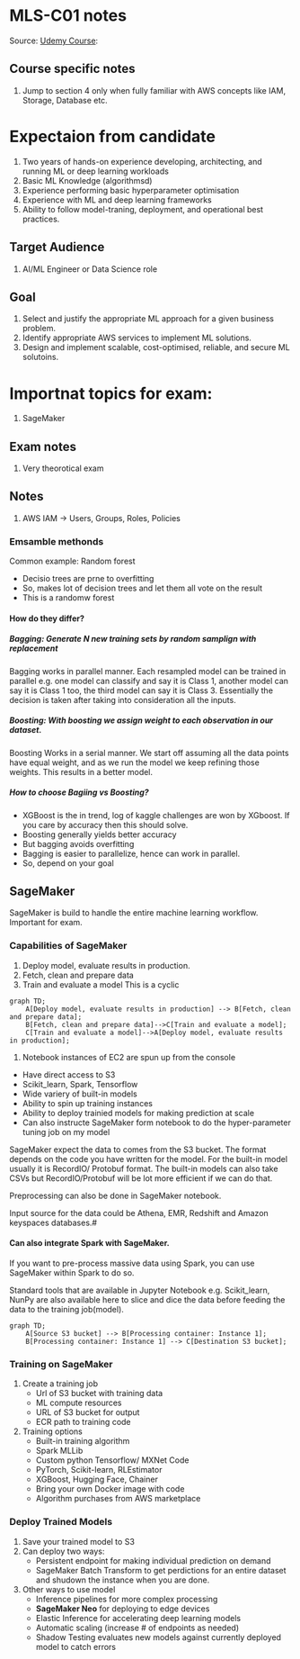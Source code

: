 # MLS-C01 notes
Source: [Udemy Course](https://www.udemy.com/course/aws-certified-machine-learning-specialty-mls): 

## Course specific notes
1. Jump to section 4 only when fully familiar with AWS concepts like IAM, Storage, Database etc.

# Expectaion from candidate 
1. Two years of hands-on experience developing, architecting, and running ML or deep learning workloads
2. Basic ML Knowledge (algorithmsd)
3. Experience performing basic hyperparameter optimisation
4. Experience with ML and deep learning frameworks
5. Ability to follow model-traning, deployment, and operational best practices.

## Target Audience
1. AI/ML Engineer or Data Science role

## Goal
1. Select and justify the appropriate ML approach for a given business problem.
2. Identify appropriate AWS services to implement ML solutions.
3. Design and implement scalable, cost-optimised, reliable, and secure ML solutoins.

# Importnat topics for exam:
1. SageMaker
   
## Exam notes
1. Very theorotical exam


## Notes
1. AWS IAM -> Users, Groups, Roles, Policies


###  Emsamble methonds
Common example: Random forest
- Decisio trees are prne to overfitting
- So, makes lot of decision trees and let them all vote on the result
- This is a randomw forest
#### How do they differ?
##### Bagging: Generate N new training sets by random samplign with replacement
Bagging works in parallel manner.
Each resampled model can be trained in parallel
e.g. one model can classify and say it is Class 1, another model can say it is Class 1 too, the third model can say it is Class 3. Essentially the decision is taken after taking into consideration all the inputs.

##### Boosting: With boosting we assign weight to each observation in our dataset.
Boosting Works in a serial manner.
We start off assuming all the data points have equal weight, and as we run the model we keep refining those weights. This results in a better model.

##### How to choose Bagiing vs Boosting?
- XGBoost is the in trend, log of kaggle challenges are won by XGboost. If you care by accuracy then this should solve.
- Boosting generally yields better accuracy
- But bagging avoids overfitting
- Bagging is easier to parallelize, hence can work in parallel.
- So, depend on your goal

## SageMaker
SageMaker is build to handle the entire machine learning workflow. 
Important for exam.
### Capabilities of SageMaker
1. Deploy model, evaluate results in production.
2. Fetch, clean and prepare data
3. Train and evaluate a model
This is a cyclic

```mermaid
graph TD;
    A[Deploy model, evaluate results in production] --> B[Fetch, clean and prepare data];
    B[Fetch, clean and prepare data]-->C[Train and evaluate a model];
    C[Train and evaluate a model]-->A[Deploy model, evaluate results in production];
```
1. Notebook instances of EC2 are spun up from the console
* Have direct access to S3
* Scikit_learn, Spark, Tensorflow
* Wide variery of built-in models
* Ability to spin up training instances
* Ability to deploy trainied models for making prediction at scale
* Can also instructe SageMaker form notebook to do the hyper-parameter tuning job on my model

SageMaker expect the data to comes from the S3 bucket.
The format depends on the code you have written for the model.
For the built-in model usually it is RecordIO/ Protobuf format. The built-in models can also take CSVs but RecordIO/Protobuf will be lot more efficient if we can do that.

Preprocessing can also be done in SageMaker notebook.

Input source for the data could be Athena, EMR, Redshift and Amazon keyspaces databases.#

#### Can also integrate Spark with SageMaker.
If you want to pre-process massive data using Spark, you can use SageMaker within Spark to do so.

Standard tools that are available in Jupyter Notebook e.g. Scikit_learn, NunPy are also available here to slice and dice the data before feeding the data to the training job(model).

```mermaid
graph TD;
    A[Source S3 bucket] --> B[Processing container: Instance 1];
    B[Processing container: Instance 1] --> C[Destination S3 bucket];
```

### Training on SageMaker
1. Create a training job
   * Url of S3 bucket with training data
   * ML compute resources
   * URL of S3 bucket for output
   * ECR path to training code
2. Training options
   * Built-in training algorithm
   * Spark MLLib
   * Custom python Tensorflow/ MXNet Code
   * PyTorch, Scikit-learn, RLEstimator
   * XGBoost, Hugging Face, Chainer
   * Bring your own Docker image with code
   * Algorithm purchases from AWS marketplace
  


### Deploy Trained Models
1. Save your trained model to S3
2. Can deploy two ways:
   * Persistent endpoint for making individual prediction on demand
   * SageMaker Batch Transform to get perdictions for an entire dataset and shudown the instance when you are done.
3. Other ways to use model
   * Inference pipelines for more complex processing
   * **SageMaker Neo** for deploying to edge devices
   * Elastic Inference for accelerating deep learning models
   * Automatic scaling (increase # of endpoints as needed)
   * Shadow Testing evaluates new models against currently deployed model to catch errors
